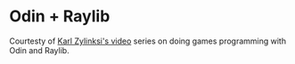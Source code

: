 # Odin + Raylib

Courtesty of [Karl Zylinksi's video](https://www.youtube.com/playlist?list=PLxE7SoPYTef1jYHJ6NxNgocVjQKkq7eEa) series on doing games programming with Odin and Raylib.
